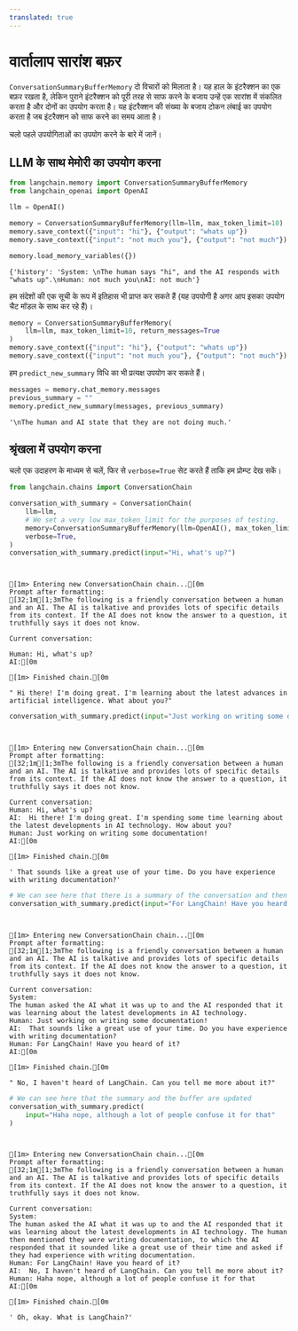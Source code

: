```yaml
---
translated: true
---
```


# वार्तालाप सारांश बफ़र

`ConversationSummaryBufferMemory` दो विचारों को मिलाता है। यह हाल के इंटरैक्शन का एक बफ़र रखता है, लेकिन पुराने इंटरैक्शन को पूरी तरह से साफ करने के बजाय उन्हें एक सारांश में संकलित करता है और दोनों का उपयोग करता है।
यह इंटरैक्शन की संख्या के बजाय टोकन लंबाई का उपयोग करता है जब इंटरैक्शन को साफ करने का समय आता है।

चलो पहले उपयोगिताओं का उपयोग करने के बारे में जानें।

## LLM के साथ मेमोरी का उपयोग करना

```python
from langchain.memory import ConversationSummaryBufferMemory
from langchain_openai import OpenAI

llm = OpenAI()
```

```python
memory = ConversationSummaryBufferMemory(llm=llm, max_token_limit=10)
memory.save_context({"input": "hi"}, {"output": "whats up"})
memory.save_context({"input": "not much you"}, {"output": "not much"})
```

```python
memory.load_memory_variables({})
```

```output
{'history': 'System: \nThe human says "hi", and the AI responds with "whats up".\nHuman: not much you\nAI: not much'}
```

हम संदेशों की एक सूची के रूप में इतिहास भी प्राप्त कर सकते हैं (यह उपयोगी है अगर आप इसका उपयोग चैट मॉडल के साथ कर रहे हैं)।

```python
memory = ConversationSummaryBufferMemory(
    llm=llm, max_token_limit=10, return_messages=True
)
memory.save_context({"input": "hi"}, {"output": "whats up"})
memory.save_context({"input": "not much you"}, {"output": "not much"})
```

हम `predict_new_summary` विधि का भी प्रत्यक्ष उपयोग कर सकते हैं।

```python
messages = memory.chat_memory.messages
previous_summary = ""
memory.predict_new_summary(messages, previous_summary)
```

```output
'\nThe human and AI state that they are not doing much.'
```

## श्रृंखला में उपयोग करना

चलो एक उदाहरण के माध्यम से चलें, फिर से `verbose=True` सेट करते हैं ताकि हम प्रोम्प्ट देख सकें।

```python
from langchain.chains import ConversationChain

conversation_with_summary = ConversationChain(
    llm=llm,
    # We set a very low max_token_limit for the purposes of testing.
    memory=ConversationSummaryBufferMemory(llm=OpenAI(), max_token_limit=40),
    verbose=True,
)
conversation_with_summary.predict(input="Hi, what's up?")
```

```output


[1m> Entering new ConversationChain chain...[0m
Prompt after formatting:
[32;1m[1;3mThe following is a friendly conversation between a human and an AI. The AI is talkative and provides lots of specific details from its context. If the AI does not know the answer to a question, it truthfully says it does not know.

Current conversation:

Human: Hi, what's up?
AI:[0m

[1m> Finished chain.[0m
```

```output
" Hi there! I'm doing great. I'm learning about the latest advances in artificial intelligence. What about you?"
```

```python
conversation_with_summary.predict(input="Just working on writing some documentation!")
```

```output


[1m> Entering new ConversationChain chain...[0m
Prompt after formatting:
[32;1m[1;3mThe following is a friendly conversation between a human and an AI. The AI is talkative and provides lots of specific details from its context. If the AI does not know the answer to a question, it truthfully says it does not know.

Current conversation:
Human: Hi, what's up?
AI:  Hi there! I'm doing great. I'm spending some time learning about the latest developments in AI technology. How about you?
Human: Just working on writing some documentation!
AI:[0m

[1m> Finished chain.[0m
```

```output
' That sounds like a great use of your time. Do you have experience with writing documentation?'
```

```python
# We can see here that there is a summary of the conversation and then some previous interactions
conversation_with_summary.predict(input="For LangChain! Have you heard of it?")
```

```output


[1m> Entering new ConversationChain chain...[0m
Prompt after formatting:
[32;1m[1;3mThe following is a friendly conversation between a human and an AI. The AI is talkative and provides lots of specific details from its context. If the AI does not know the answer to a question, it truthfully says it does not know.

Current conversation:
System:
The human asked the AI what it was up to and the AI responded that it was learning about the latest developments in AI technology.
Human: Just working on writing some documentation!
AI:  That sounds like a great use of your time. Do you have experience with writing documentation?
Human: For LangChain! Have you heard of it?
AI:[0m

[1m> Finished chain.[0m
```

```output
" No, I haven't heard of LangChain. Can you tell me more about it?"
```

```python
# We can see here that the summary and the buffer are updated
conversation_with_summary.predict(
    input="Haha nope, although a lot of people confuse it for that"
)
```

```output


[1m> Entering new ConversationChain chain...[0m
Prompt after formatting:
[32;1m[1;3mThe following is a friendly conversation between a human and an AI. The AI is talkative and provides lots of specific details from its context. If the AI does not know the answer to a question, it truthfully says it does not know.

Current conversation:
System:
The human asked the AI what it was up to and the AI responded that it was learning about the latest developments in AI technology. The human then mentioned they were writing documentation, to which the AI responded that it sounded like a great use of their time and asked if they had experience with writing documentation.
Human: For LangChain! Have you heard of it?
AI:  No, I haven't heard of LangChain. Can you tell me more about it?
Human: Haha nope, although a lot of people confuse it for that
AI:[0m

[1m> Finished chain.[0m
```

```output
' Oh, okay. What is LangChain?'
```
